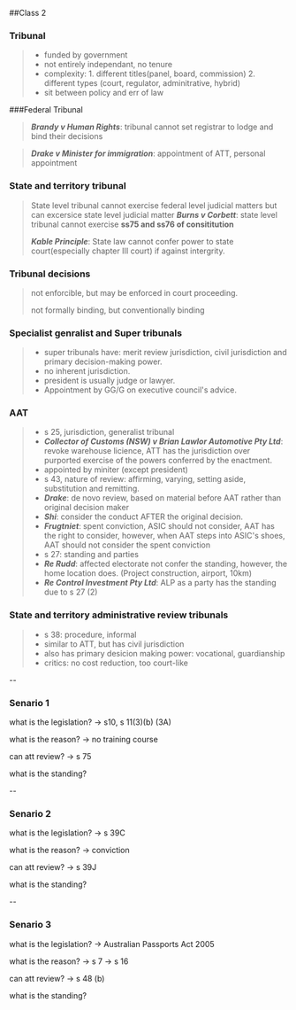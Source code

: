 ##Class 2

### Tribunal
> * funded by government
> * not entirely independant, no tenure
> * complexity: 1. different titles(panel, board, commission) 2. different types (court, regulator, adminitrative, hybrid)
> * sit between policy and err of law

###Federal Tribunal

> ***Brandy v Human Rights***: tribunal cannot set registrar to lodge and bind their decisions

> ***Drake v Minister for immigration***: appointment of ATT, personal appointment
> 

### State and territory tribunal
> State level tribunal cannot exercise federal level judicial matters but can excersice state level judicial matter
> ***Burns v Corbett***: state level tribunal cannot exercise **ss75 and ss76 of consititution**
> 
> ***Kable Principle***: State law cannot confer power to state court(especially chapter III court) if against intergrity.
> 

### Tribunal decisions
> not enforcible, but may be enforced in court proceeding.
> 
> not formally binding, but conventionally binding

### Specialist genralist and Super tribunals
> * super tribunals have: merit review jurisdiction, civil jurisdiction and primary decision-making power.
> * no inherent jurisdiction.
> * president is usually judge or lawyer.
> * Appointment by GG/G on executive council's advice.


### AAT
> * s 25, jurisdiction, generalist tribunal
> * ***Collector of Customs (NSW) v Brian Lawlor Automotive Pty Ltd***: revoke warehouse licience, ATT has the jurisdiction over purported exercise of the powers conferred by the enactment.
> * appointed by miniter (except president)
> * s 43, nature of review: affirming, varying, setting aside, substitution and remitting.
> * ***Drake***: de novo review, based on material before AAT rather than original decision maker
> * ***Shi***: consider the conduct AFTER the original decision.
> * ***Frugtniet***: spent conviction, ASIC should not consider, AAT has the right to consider, however, when AAT steps into ASIC's shoes, AAT should not consider the spent conviction
> * s 27: standing and parties
> * ***Re Rudd***: affected electorate not confer the standing, however, the home location does. (Project construction, airport, 10km)
> * ***Re Control Investment Pty Ltd***: ALP as a party has the standing due to s 27 (2)

### State and territory administrative review tribunals
> * s 38: procedure, informal
> * similar to ATT, but has civil jurisdiction
> * also has primary desicion making power: vocational, guardianship
> * critics: no cost reduction, too court-like

--


### Senario 1 

what is the legislation?  ->  s10, s 11(3)(b) (3A)

what is the reason?  -> no training course

can att review?  -> s 75

what is the standing?

--


### Senario 2 

what is the legislation?  ->  s 39C

what is the reason?  -> conviction

can att review?  -> s 39J

what is the standing? 

--


### Senario 3 

what is the legislation?  ->  Australian Passports Act 2005

what is the reason?  -> s 7 -> s 16

can att review?  -> s 48 (b)

what is the standing? 









